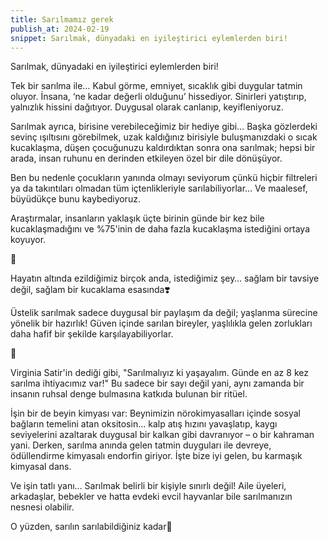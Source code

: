 ```yaml
---
title: Sarılmamız gerek
publish_at: 2024-02-19
snippet: Sarılmak, dünyadaki en iyileştirici eylemlerden biri!
---
```


Sarılmak, dünyadaki en iyileştirici eylemlerden biri!

Tek bir sarılma ile… Kabul görme, emniyet, sıcaklık gibi duygular tatmin oluyor. İnsana, ‘ne kadar değerli olduğunu’ hissediyor. Sinirleri yatıştırıp, yalnızlık hissini dağıtıyor. Duygusal olarak canlanıp, keyifleniyoruz.

Sarılmak ayrıca, birisine verebileceğimiz bir hediye gibi… Başka gözlerdeki sevinç ışıltısını görebilmek, uzak kaldığınız birisiyle buluşmanızdaki o sıcak kucaklaşma, düşen çocuğunuzu kaldırdıktan sonra ona sarılmak; hepsi bir arada, insan ruhunu en derinden etkileyen özel bir dile dönüşüyor.

Ben bu nedenle çocukların yanında olmayı seviyorum çünkü hiçbir filtreleri ya da takıntıları olmadan tüm içtenlikleriyle sarılabiliyorlar… Ve maalesef, büyüdükçe bunu kaybediyoruz.

Araştırmalar, insanların yaklaşık üçte birinin günde bir kez bile kucaklaşmadığını ve %75'inin de daha fazla kucaklaşma istediğini ortaya koyuyor.

🤗

Hayatın altında ezildiğimiz birçok anda, istediğimiz şey… sağlam bir tavsiye değil, sağlam bir kucaklama esasında❣️

Üstelik sarılmak sadece duygusal bir paylaşım da değil; yaşlanma sürecine yönelik bir hazırlık! Güven içinde sarılan bireyler, yaşlılıkla gelen zorlukları daha hafif bir şekilde karşılayabiliyorlar.

🤗

Virginia Satir'in dediği gibi, "Sarılmalıyız ki yaşayalım. Günde en az 8 kez sarılma ihtiyacımız var!" Bu sadece bir sayı değil yani, aynı zamanda bir insanın ruhsal denge bulmasına katkıda bulunan bir ritüel.

İşin bir de beyin kimyası var: Beynimizin nörokimyasalları içinde sosyal bağların temelini atan oksitosin… kalp atış hızını yavaşlatıp, kaygı seviyelerini azaltarak duygusal bir kalkan gibi davranıyor – o bir kahraman yani. Derken, sarılma anında gelen tatmin duyguları ile devreye, ödüllendirme kimyasalı endorfin giriyor. İşte bize iyi gelen, bu karmaşık kimyasal dans.

Ve işin tatlı yanı… Sarılmak belirli bir kişiyle sınırlı değil! Aile üyeleri, arkadaşlar, bebekler ve hatta evdeki evcil hayvanlar bile sarılmanızın nesnesi olabilir.

O yüzden, sarılın sarılabildiğiniz kadar💙
